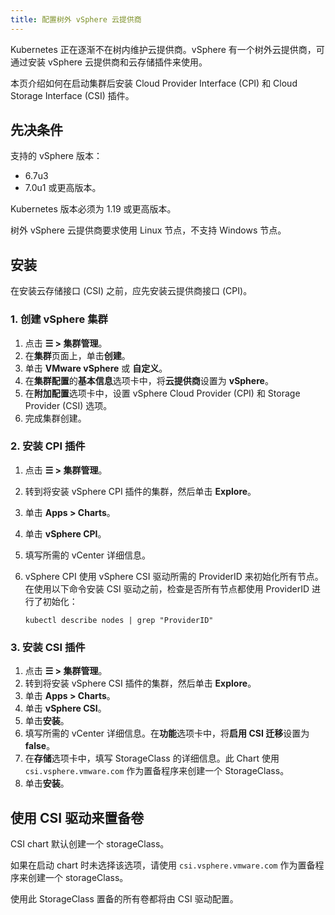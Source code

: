 ```yaml
---
title: 配置树外 vSphere 云提供商
---
```


Kubernetes 正在逐渐不在树内维护云提供商。vSphere 有一个树外云提供商，可通过安装 vSphere 云提供商和云存储插件来使用。

本页介绍如何在启动集群后安装 Cloud Provider Interface (CPI) 和 Cloud Storage Interface (CSI) 插件。

## 先决条件

支持的 vSphere 版本：

* 6.7u3
* 7.0u1 或更高版本。

Kubernetes 版本必须为 1.19 或更高版本。

树外 vSphere 云提供商要求使用 Linux 节点，不支持 Windows 节点。

## 安装

在安装云存储接口 (CSI) 之前，应先安装云提供商接口 (CPI)。

### 1. 创建 vSphere 集群

1. 点击 **☰ > 集群管理**。
1. 在**集群**页面上，单击**创建**。
1. 单击 **VMware vSphere** 或 **自定义**。
1. 在**集群配置**的**基本信息**选项卡中，将**云提供商**设置为 **vSphere**。
1. 在**附加配置**选项卡中，设置 vSphere Cloud Provider (CPI) 和 Storage Provider (CSI) 选项。
1. 完成集群创建。

### 2. 安装 CPI 插件

1. 点击 **☰ > 集群管理**。
1. 转到将安装 vSphere CPI 插件的集群，然后单击 **Explore**。
1. 单击 **Apps > Charts**。
1. 单击 **vSphere CPI**。
1. 填写所需的 vCenter 详细信息。
1. vSphere CPI 使用 vSphere CSI 驱动所需的 ProviderID 来初始化所有节点。在使用以下命令安装 CSI 驱动之前，检查是否所有节点都使用 ProviderID 进行了初始化：

   ```
   kubectl describe nodes | grep "ProviderID"
   ```

### 3. 安装 CSI 插件

1. 点击 **☰ > 集群管理**。
1. 转到将安装 vSphere CSI 插件的集群，然后单击 **Explore**。
1. 单击 **Apps > Charts**。
1. 单击 **vSphere CSI**。
1. 单击**安装**。
1. 填写所需的 vCenter 详细信息。在**功能**选项卡中，将**启用 CSI 迁移**设置为 **false**。
3. 在**存储**选项卡中，填写 StorageClass 的详细信息。此 Chart 使用 `csi.vsphere.vmware.com` 作为置备程序来创建一个 StorageClass。
1. 单击**安装**。


## 使用 CSI 驱动来置备卷

CSI chart 默认创建一个 storageClass。

如果在启动 chart 时未选择该选项，请使用 `csi.vsphere.vmware.com` 作为置备程序来创建一个 storageClass。

使用此 StorageClass 置备的所有卷都将由 CSI 驱动配置。
